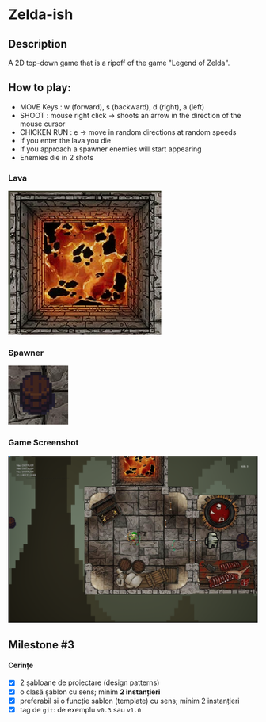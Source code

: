 # Zelda-ish

## Description
A 2D top-down game that is a ripoff of the game "Legend of Zelda". 

## How to play:

- MOVE Keys : w (forward), s (backward), d (right), a (left)
- SHOOT : mouse right click -> shoots an arrow in the direction of the mouse cursor
- CHICKEN RUN : e -> move in random directions at random speeds
- If you enter the lava you die
- If you approach a spawner enemies will start appearing
- Enemies die in 2 shots

### Lava
![Alt text](images/lava.png)

### Spawner
![Alt text](images/spawner.png)

### Game Screenshot
![Alt text](images/screenshot.png)

## Milestone #3

#### Cerințe
- [x] 2 șabloane de proiectare (design patterns)
- [x] o clasă șablon cu sens; minim **2 instanțieri**
- [x] preferabil și o funcție șablon (template) cu sens; minim 2 instanțieri
- [x] tag de `git`: de exemplu `v0.3` sau `v1.0`